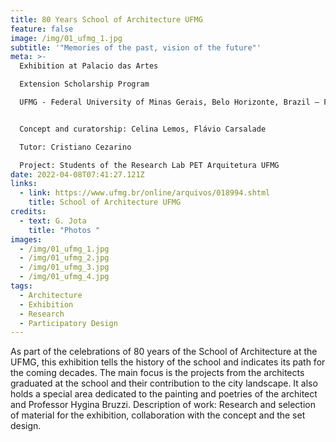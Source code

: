 ```yaml
---
title: 80 Years School of Architecture UFMG
feature: false
image: /img/01_ufmg_1.jpg
subtitle: '"Memories of the past, vision of the future"'
meta: >-
  Exhibition at Palacio das Artes

  Extension Scholarship Program

  UFMG - Federal University of Minas Gerais, Belo Horizonte, Brazil – February 2011


  Concept and curatorship: Celina Lemos, Flávio Carsalade

  Tutor: Cristiano Cezarino

  Project: Students of the Research Lab PET Arquitetura UFMG
date: 2022-04-08T07:41:27.121Z
links:
  - link: https://www.ufmg.br/online/arquivos/018994.shtml
    title: School of Architecture UFMG
credits:
  - text: G. Jota
    title: "Photos "
images:
  - /img/01_ufmg_1.jpg
  - /img/01_ufmg_2.jpg
  - /img/01_ufmg_3.jpg
  - /img/01_ufmg_4.jpg
tags:
  - Architecture
  - Exhibition
  - Research
  - Participatory Design
---
```

As part of the celebrations of 80 years of the School of Architecture at the UFMG, this exhibition tells the history of the school and indicates its path for the coming decades. The main focus is the projects from the architects graduated at the school and their contribution to the city landscape. It also holds a special area dedicated to the painting and poetries of the architect and Professor Hygina Bruzzi. Description of work: Research and selection of material for the exhibition, collaboration with the concept and the set design.